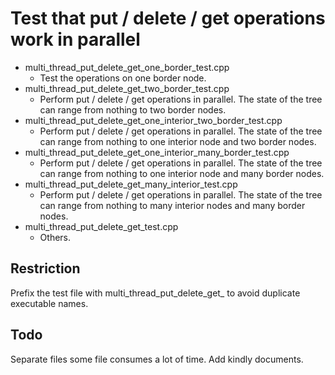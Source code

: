 # Test that put / delete / get operations work in parallel

* multi_thread_put_delete_get_one_border_test.cpp
  * Test the operations on one border node.
* multi_thread_put_delete_get_two_border_test.cpp
  * Perform put / delete / get operations in parallel. The state of the tree can range from nothing to two border nodes.
* multi_thread_put_delete_get_one_interior_two_border_test.cpp
  * Perform put / delete / get operations in parallel. The state of the tree can range from nothing to one interior node and two border nodes.
* multi_thread_put_delete_get_one_interior_many_border_test.cpp
  * Perform put / delete / get operations in parallel. The state of the tree can range from nothing to one interior node and many border nodes.
* multi_thread_put_delete_get_many_interior_test.cpp
  * Perform put / delete / get operations in parallel. The state of the tree can range from nothing to many interior nodes and many border nodes.
* multi_thread_put_delete_get_test.cpp
  * Others.

## Restriction

Prefix the test file with multi_thread_put_delete_get_ to avoid duplicate executable names.

## Todo

Separate files some file consumes a lot of time. Add kindly documents.
